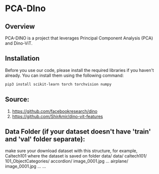 
# PCA-DIno

## Overview
PCA-DINO is a project that leverages Principal Component Analysis (PCA) and Dino-ViT.

## Installation

Before you use our code, please install the required libraries if you haven't already. You can install them using the following command:

```bash
pip3 install scikit-learn torch torchvision numpy
```

## Source:
1. https://github.com/facebookresearch/dino
2. https://github.com/ShirAmir/dino-vit-features

## Data Folder (if your dataset doesn't have 'train' and 'val' folder separate):
make sure your download dataset with this structure, for example, Caltech101 where the dataset is saved on folder data/
data/
    caltech101/
        101_ObjectCategories/
            accordion/
                image_0001.jpg
                ...
            airplane/
                image_0001.jpg
                ...
            ...
